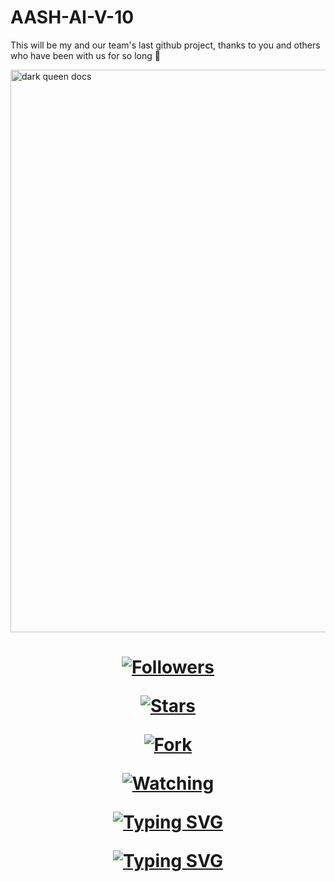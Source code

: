# AASH-AI-V-10
This will be my and our team's last github project, thanks to you and others who have been with us for so long 🔴


<!DOCTYPE html>


<html>


<body>


<p align="center">


<a href="https://chat.whatsapp.com/IpDbNkTpz1l520HHFuS7B7">


<img alt="dark queen docs" height="900" src="https://i.ibb.co/R2TpKs6/Screenshot-20231205-121133.jpg"> </a>


<h1 align="center">





<a href="https://github.com/PRINCE-GDS?tab=followers"><img title="Followers" src="https://img.shields.io/github/followers/PRINCE-GDS?label=Followers&style=social"></a>


<a href="https://github.com/PRINCE-GDS/THE-PRINCE-BOT/stargazers/"><img title="Stars" src="https://img.shields.io/github/stars/PRINCE-GDS/THE-PRINCE-BOT?&style=social"></a>


<a href="https://github.com/PRINCE-GDS/THE-PRINCE-BOT/network/members"><img title="Fork" src="https://img.shields.io/github/forks/PRINCE-GDS/THE-PRINCE-BOT?style=social"></a>


<a href="https://github.com/PRINCE-GDS/THE-PRINCE-BOT/watchers"><img title="Watching" src="https://img.shields.io/github/watchers/PRINCE-GDS/THE-PRINCE-BOT?label=Watching&style=social"></a>


</p>


<a href="https://git.io/typing-svg"><img src="https://readme-typing-svg.demolab.com?font=Fira+Code&pause=1000&width=435&lines=DARK+QUEEN+MULTDIVICE+BOT++🎧" alt="Typing SVG" /></a>


<a href="https://git.io/typing-svg"><img src="https://readme-typing-svg.demolab.com?font=Fira+Code&pause=1000&width=435&lines=A+A+S+H+++W+H+A+T+S+A+P+P+++U+S+E+R+-+B+O+T" alt="Typing SVG" /></a>
</h1>



<p align="center">



